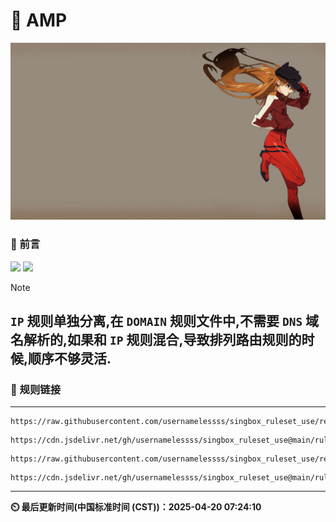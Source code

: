 
# 🧸 AMP
![](https://raw.githubusercontent.com/usernamelessss/picture-bed/main/images/202504042256831.jpg)
### 📣 前言
![](https://shields.io/badge/-移除重复规则-ff69b4) ![](https://shields.io/badge/-IP&nbsp;规则单独存放不与&nbsp;DOMAIN&nbsp;等混合-green)
> [!NOTE]
**`IP` 规则单独分离,在 `DOMAIN` 规则文件中,不需要 `DNS` 域名解析的,如果和 `IP` 规则混合,导致排列路由规则的时候,顺序不够灵活.**
---

###  🔗 规则链接
---

```url
https://raw.githubusercontent.com/usernamelessss/singbox_ruleset_use/refs/heads/main/rule/AMP/AMP_No_IP.json
```

```url
https://cdn.jsdelivr.net/gh/usernamelessss/singbox_ruleset_use@main/rule/AMP/AMP_No_IP.json
```

```url
https://raw.githubusercontent.com/usernamelessss/singbox_ruleset_use/refs/heads/main/rule/AMP/AMP_No_IP.srs
```

```url
https://cdn.jsdelivr.net/gh/usernamelessss/singbox_ruleset_use@main/rule/AMP/AMP_No_IP.srs
```

---
**⏲️ 最后更新时间(中国标准时间 (CST))：2025-04-20 07:24:10**